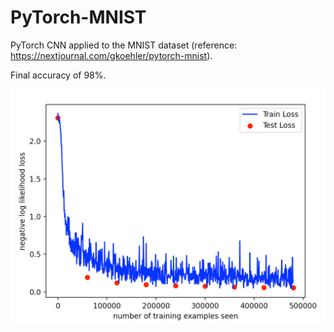 # PyTorch-MNIST

PyTorch CNN applied to the MNIST dataset (reference: https://nextjournal.com/gkoehler/pytorch-mnist).

Final accuracy of 98%.

![evaluation-graph](./vis.png)